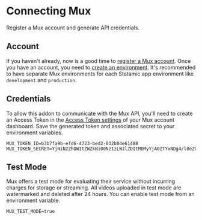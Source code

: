# Connecting Mux

Register a Mux account and generate API credentials.

## Account

If you haven't already, now is a good time to [register a Mux account](https://dashboard.mux.com/signup).
Once you have an account, you need to [create an environment](https://dashboard.mux.com/environments).
It's recommended to have separate Mux environments for each Statamic app environment like `development` and `production`.

## Credentials

To allow this addon to communicate with the Mux API, you'll need to create an Access Token in the
[Access Token settings](https://dashboard.mux.com/settings/access-tokens) of your Mux account dashboard.
Save the generated token and associated secret to your environment variables.

```env
MUX_TOKEN_ID=b3b7fa9b-efd6-4723-bed2-032b04e61488
MUX_TOKEN_SECRET=YjNiN2ZhOWItZWZkNi00NzIzLWJlZDItMDMyYjA0ZTYxNDg4/l0eZQPmr1S+z+bftAX3Sq
```

## Test Mode

Mux offers a test mode for evaluating their service without incurring charges for storage or streaming.
All videos uploaded in test mode are watermarked and deleted after 24 hours. You can enable test mode
from an environment variable.

```env
MUX_TEST_MODE=true
```
